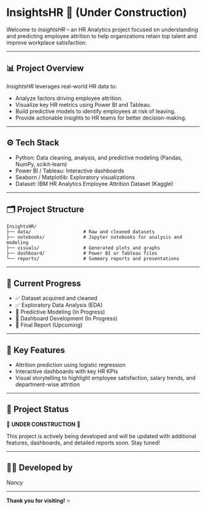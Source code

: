 # InsightsHR 🚧 (Under Construction)

Welcome to *InsightsHR* – an HR Analytics project focused on understanding and predicting employee attrition to help organizations retain top talent and improve workplace satisfaction.

---

## 📊 Project Overview

*InsightsHR* leverages real-world HR data to:
- Analyze factors driving employee attrition.
- Visualize key HR metrics using Power BI and Tableau.
- Build predictive models to identify employees at risk of leaving.
- Provide actionable insights to HR teams for better decision-making.

---

## ⚙️ Tech Stack

- Python: Data cleaning, analysis, and predictive modeling (Pandas, NumPy, scikit-learn)
- Power BI / Tableau: Interactive dashboards
- Seaborn / Matplotlib: Exploratory visualizations
- Dataset: IBM HR Analytics Employee Attrition Dataset (Kaggle)

---

## 🗂️ Project Structure

```text
InsightsHR/
├── data/                   # Raw and cleaned datasets
├── notebooks/              # Jupyter notebooks for analysis and modeling
├── visuals/                # Generated plots and graphs
├── dashboard/              # Power BI or Tableau files
└── reports/                # Summary reports and presentations
```

---

## **🚀 Current Progress**

- ✅ Dataset acquired and cleaned
- ✅ Exploratory Data Analysis (EDA)
- 🔄 Predictive Modeling (In Progress)
- 🔄 Dashboard Development (In Progress)
- 🔄 Final Report (Upcoming)

---

## **📌 Key Features**

- Attrition prediction using logistic regression
- Interactive dashboards with key HR KPIs
- Visual storytelling to highlight employee satisfaction, salary trends, and department-wise attrition

---

## **📅 Project Status**

🚧 **UNDER CONSTRUCTION** 🚧  

This project is actively being developed and will be updated with additional features, dashboards, and detailed reports soon. Stay tuned!

---

## **👩‍💻 Developed by**

*Nancy*

---

**Thank you for visiting!** ⭐
